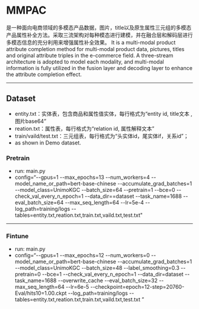 # MMPAC

是一种面向电商领域的多模态产品数据，图片，title以及原生属性三元组的多模态产品属性补全方法。采取三流架构对每种模态进行建模，并在融合层和解码层进行多模态信息的充分利用来增强属性补全效果。
It is a multi-modal product attribute completion method for multi-modal product data, pictures, titles and original attribute triples in the e-commerce field. A three-stream architecture is adopted to model each modality, and multi-modal information is fully utilized in the fusion layer and decoding layer to enhance the attribute completion effect.

---

## Dataset

- entity.txt：实体表，包含商品和属性值实体，每行格式为“entity id, title文本 ,图片base64”
- reation.txt：属性表，每行格式为“relation id, 属性解释文本”
- train/vaild/test.txt：三元组表，每行格式为“头实体id，尾实体if，关系id”；
- as shown in Demo dataset.

### Pretrain

- run: main.py
- config=“--gpus=1 --max_epochs=13  --num_workers=4 --model_name_or_path=bert-base-chinese --accumulate_grad_batches=1 --model_class=UnimoKGC --batch_size=64 --pretrain=1 --bce=0 --check_val_every_n_epoch=1 --data_dir==dataset --task_name=1688 --eval_batch_size=64 --max_seq_length=64 --lr=5e-4 --log_path=training/logs --tables=entity.txt,reation.txt,train.txt,vaild.txt,test.txt"

---

### Fintune

- run: main.py
- config=“--gpus=1 --max_epochs=12  --num_workers=0 --model_name_or_path=bert-base-chinese --accumulate_grad_batches=1 --model_class=UnimoKGC  --batch_size=48 --label_smoothing=0.3 --pretrain=0 --bce=1 --check_val_every_n_epoch=1 --data_dir=dataset --task_name=1688 --overwrite_cache --eval_batch_size=32 --max_seq_length=64 --lr=6e-5 --checkpoint=epoch=12-step=20760-Eval/hits10=1.00.ckpt --log_path=training/logs --tables=entity.txt,reation.txt,train.txt,vaild.txt,test.txt ”
